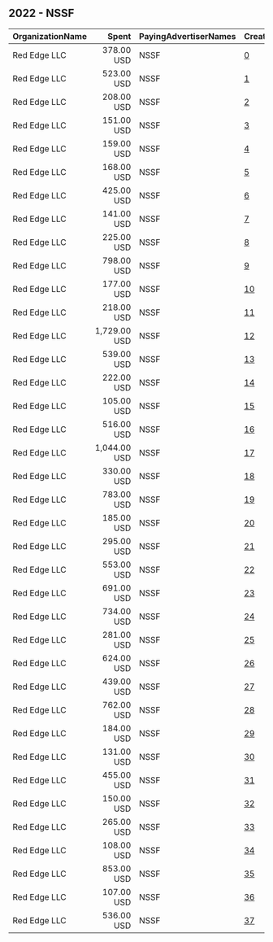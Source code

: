 ## 2022 - NSSF 
|OrganizationName|Spent|PayingAdvertiserNames|CreativeUrls|Impressions|Genders|AgeBrackets|CountryCodes|BillingAddresses|CandidateBallotInformation|
|:---|---:|:---|:---|---:|:---|:---|:---|:---|:---|
|Red Edge LLC|378.00 USD|NSSF|[0](https://www.snap.com/political-ads/asset/d47fef179884d466fac7017574470347ebee8bb03f5624134b4f1c41a4389caa?mediaType=mp4)|12,394||35+|united states|"2300 Clarendon Blvd,Arlington,22201,US"||
|Red Edge LLC|523.00 USD|NSSF|[1](https://www.snap.com/political-ads/asset/55d57d92a2c94901e39082d8cec716b328a387db4ef5ca00c1f999cfbe9e9ffc?mediaType=mp4)|12,049|FEMALE|25-49|united states|"2300 Clarendon Blvd,Arlington,22201,US"||
|Red Edge LLC|208.00 USD|NSSF|[2](https://www.snap.com/political-ads/asset/55d57d92a2c94901e39082d8cec716b328a387db4ef5ca00c1f999cfbe9e9ffc?mediaType=mp4)|6,288|FEMALE|25-45|united states|"2300 Clarendon Blvd,Arlington,22201,US"||
|Red Edge LLC|151.00 USD|NSSF|[3](https://www.snap.com/political-ads/asset/9ccbdb60f2e92851b8897f5655c9d85bb6f63adf726e6f9f423f58ef4a285dd1?mediaType=mp4)|4,838|FEMALE|25+|united states|"2300 Clarendon Blvd,Arlington,22201,US"||
|Red Edge LLC|159.00 USD|NSSF|[4](https://www.snap.com/political-ads/asset/78ecdd1929d9e88fb8af99ee3166802cffa055644ddd8dedbfcc99fbb357b2cd?mediaType=mp4)|5,373|FEMALE|25-49|united states|"2300 Clarendon Blvd,Arlington,22201,US"||
|Red Edge LLC|168.00 USD|NSSF|[5](https://www.snap.com/political-ads/asset/ed617c658cdd06d0e847d7b2b72bfc86d31e6a774aa60c72d4f94235744104d1?mediaType=mp4)|8,378|FEMALE|25+|united states|"2300 Clarendon Blvd,Arlington,22201,US"||
|Red Edge LLC|425.00 USD|NSSF|[6](https://www.snap.com/political-ads/asset/5ee293af0bd191b2c87683de0a8a67887f2f419ad86169ec168297b718040da4?mediaType=mp4)|12,426|FEMALE|25-49|united states|"2300 Clarendon Blvd,Arlington,22201,US"||
|Red Edge LLC|141.00 USD|NSSF|[7](https://www.snap.com/political-ads/asset/c27b90e2373b7e6a9eae7c4fea4fe3343fe20fb8c9094f85b12ec3bbe84840e1?mediaType=mp4)|5,054||35+|united states|"2300 Clarendon Blvd,Arlington,22201,US"||
|Red Edge LLC|225.00 USD|NSSF|[8](https://www.snap.com/political-ads/asset/55d57d92a2c94901e39082d8cec716b328a387db4ef5ca00c1f999cfbe9e9ffc?mediaType=mp4)|9,666|FEMALE|25+|united states|"2300 Clarendon Blvd,Arlington,22201,US"||
|Red Edge LLC|798.00 USD|NSSF|[9](https://www.snap.com/political-ads/asset/c27b90e2373b7e6a9eae7c4fea4fe3343fe20fb8c9094f85b12ec3bbe84840e1?mediaType=mp4)|31,323|FEMALE|25+|united states|"2300 Clarendon Blvd,Arlington,22201,US"||
|Red Edge LLC|177.00 USD|NSSF|[10](https://www.snap.com/political-ads/asset/2052f6bce23a2545316d5a8897c0495d6bd83760cdcd6f17d833b59dcef4e4a9?mediaType=mp4)|10,894|FEMALE|25-49|united states|"2300 Clarendon Blvd,Arlington,22201,US"||
|Red Edge LLC|218.00 USD|NSSF|[11](https://www.snap.com/political-ads/asset/c27b90e2373b7e6a9eae7c4fea4fe3343fe20fb8c9094f85b12ec3bbe84840e1?mediaType=mp4)|3,997|FEMALE|25-45|united states|"2300 Clarendon Blvd,Arlington,22201,US"||
|Red Edge LLC|1,729.00 USD|NSSF|[12](https://www.snap.com/political-ads/asset/55d57d92a2c94901e39082d8cec716b328a387db4ef5ca00c1f999cfbe9e9ffc?mediaType=mp4)|66,810|FEMALE|25-49|united states|"2300 Clarendon Blvd,Arlington,22201,US"||
|Red Edge LLC|539.00 USD|NSSF|[13](https://www.snap.com/political-ads/asset/ed617c658cdd06d0e847d7b2b72bfc86d31e6a774aa60c72d4f94235744104d1?mediaType=mp4)|12,410|FEMALE|25-49|united states|"2300 Clarendon Blvd,Arlington,22201,US"||
|Red Edge LLC|222.00 USD|NSSF|[14](https://www.snap.com/political-ads/asset/c27b90e2373b7e6a9eae7c4fea4fe3343fe20fb8c9094f85b12ec3bbe84840e1?mediaType=mp4)|7,355|FEMALE|25-49|united states|"2300 Clarendon Blvd,Arlington,22201,US"||
|Red Edge LLC|105.00 USD|NSSF|[15](https://www.snap.com/political-ads/asset/ed617c658cdd06d0e847d7b2b72bfc86d31e6a774aa60c72d4f94235744104d1?mediaType=mp4)|3,676||35+|united states|"2300 Clarendon Blvd,Arlington,22201,US"||
|Red Edge LLC|516.00 USD|NSSF|[16](https://www.snap.com/political-ads/asset/5ee293af0bd191b2c87683de0a8a67887f2f419ad86169ec168297b718040da4?mediaType=mp4)|17,016|FEMALE|25-49|united states|"2300 Clarendon Blvd,Arlington,22201,US"||
|Red Edge LLC|1,044.00 USD|NSSF|[17](https://www.snap.com/political-ads/asset/55d57d92a2c94901e39082d8cec716b328a387db4ef5ca00c1f999cfbe9e9ffc?mediaType=mp4)|25,426|FEMALE|25-49|united states|"2300 Clarendon Blvd,Arlington,22201,US"||
|Red Edge LLC|330.00 USD|NSSF|[18](https://www.snap.com/political-ads/asset/55d57d92a2c94901e39082d8cec716b328a387db4ef5ca00c1f999cfbe9e9ffc?mediaType=mp4)|6,391|FEMALE|25-49|united states|"2300 Clarendon Blvd,Arlington,22201,US"||
|Red Edge LLC|783.00 USD|NSSF|[19](https://www.snap.com/political-ads/asset/18fd2c40dd54a6a531e45d96b25457ed8ba54976dbfaf9044acd30d268212fe8?mediaType=mp4)|16,119|FEMALE|25-49|united states|"2300 Clarendon Blvd,Arlington,22201,US"||
|Red Edge LLC|185.00 USD|NSSF|[20](https://www.snap.com/political-ads/asset/2052f6bce23a2545316d5a8897c0495d6bd83760cdcd6f17d833b59dcef4e4a9?mediaType=mp4)|6,943|FEMALE|25-49|united states|"2300 Clarendon Blvd,Arlington,22201,US"||
|Red Edge LLC|295.00 USD|NSSF|[21](https://www.snap.com/political-ads/asset/5ee293af0bd191b2c87683de0a8a67887f2f419ad86169ec168297b718040da4?mediaType=mp4)|8,456|FEMALE|25-49|united states|"2300 Clarendon Blvd,Arlington,22201,US"||
|Red Edge LLC|553.00 USD|NSSF|[22](https://www.snap.com/political-ads/asset/6d2051839055601d9b376a8f8ab4c9cb9b135863fa55d14449309ca69ee324f8?mediaType=mp4)|18,500|FEMALE|25-49|united states|"2300 Clarendon Blvd,Arlington,22201,US"||
|Red Edge LLC|691.00 USD|NSSF|[23](https://www.snap.com/political-ads/asset/6d2051839055601d9b376a8f8ab4c9cb9b135863fa55d14449309ca69ee324f8?mediaType=mp4)|16,999|FEMALE|25-49|united states|"2300 Clarendon Blvd,Arlington,22201,US"||
|Red Edge LLC|734.00 USD|NSSF|[24](https://www.snap.com/political-ads/asset/c27b90e2373b7e6a9eae7c4fea4fe3343fe20fb8c9094f85b12ec3bbe84840e1?mediaType=mp4)|21,001|FEMALE|25-49|united states|"2300 Clarendon Blvd,Arlington,22201,US"||
|Red Edge LLC|281.00 USD|NSSF|[25](https://www.snap.com/political-ads/asset/55d57d92a2c94901e39082d8cec716b328a387db4ef5ca00c1f999cfbe9e9ffc?mediaType=mp4)|12,676|FEMALE|25-49|united states|"2300 Clarendon Blvd,Arlington,22201,US"||
|Red Edge LLC|624.00 USD|NSSF|[26](https://www.snap.com/political-ads/asset/2052f6bce23a2545316d5a8897c0495d6bd83760cdcd6f17d833b59dcef4e4a9?mediaType=mp4)|13,378|FEMALE|25-49|united states|"2300 Clarendon Blvd,Arlington,22201,US"||
|Red Edge LLC|439.00 USD|NSSF|[27](https://www.snap.com/political-ads/asset/1618541b54fe36e095a583b8dfd48b3fcc4954c9292068575c4311a3da786c45?mediaType=mp4)|17,017|FEMALE|25+|united states|"2300 Clarendon Blvd,Arlington,22201,US"||
|Red Edge LLC|762.00 USD|NSSF|[28](https://www.snap.com/political-ads/asset/55d57d92a2c94901e39082d8cec716b328a387db4ef5ca00c1f999cfbe9e9ffc?mediaType=mp4)|19,452|FEMALE|25+|united states|"2300 Clarendon Blvd,Arlington,22201,US"||
|Red Edge LLC|184.00 USD|NSSF|[29](https://www.snap.com/political-ads/asset/d47fef179884d466fac7017574470347ebee8bb03f5624134b4f1c41a4389caa?mediaType=mp4)|5,036|FEMALE|25-49|united states|"2300 Clarendon Blvd,Arlington,22201,US"||
|Red Edge LLC|131.00 USD|NSSF|[30](https://www.snap.com/political-ads/asset/c27b90e2373b7e6a9eae7c4fea4fe3343fe20fb8c9094f85b12ec3bbe84840e1?mediaType=mp4)|3,627|FEMALE|25-49|united states|"2300 Clarendon Blvd,Arlington,22201,US"||
|Red Edge LLC|455.00 USD|NSSF|[31](https://www.snap.com/political-ads/asset/1618541b54fe36e095a583b8dfd48b3fcc4954c9292068575c4311a3da786c45?mediaType=mp4)|16,666|FEMALE|25+|united states|"2300 Clarendon Blvd,Arlington,22201,US"||
|Red Edge LLC|150.00 USD|NSSF|[32](https://www.snap.com/political-ads/asset/55d57d92a2c94901e39082d8cec716b328a387db4ef5ca00c1f999cfbe9e9ffc?mediaType=mp4)|5,171|FEMALE|25-49|united states|"2300 Clarendon Blvd,Arlington,22201,US"||
|Red Edge LLC|265.00 USD|NSSF|[33](https://www.snap.com/political-ads/asset/2052f6bce23a2545316d5a8897c0495d6bd83760cdcd6f17d833b59dcef4e4a9?mediaType=mp4)|7,873||35+|united states|"2300 Clarendon Blvd,Arlington,22201,US"||
|Red Edge LLC|108.00 USD|NSSF|[34](https://www.snap.com/political-ads/asset/55d57d92a2c94901e39082d8cec716b328a387db4ef5ca00c1f999cfbe9e9ffc?mediaType=mp4)|3,591||35+|united states|"2300 Clarendon Blvd,Arlington,22201,US"||
|Red Edge LLC|853.00 USD|NSSF|[35](https://www.snap.com/political-ads/asset/ed617c658cdd06d0e847d7b2b72bfc86d31e6a774aa60c72d4f94235744104d1?mediaType=mp4)|16,337|FEMALE|25-49|united states|"2300 Clarendon Blvd,Arlington,22201,US"||
|Red Edge LLC|107.00 USD|NSSF|[36](https://www.snap.com/political-ads/asset/ed617c658cdd06d0e847d7b2b72bfc86d31e6a774aa60c72d4f94235744104d1?mediaType=mp4)|5,813|FEMALE|25-49|united states|"2300 Clarendon Blvd,Arlington,22201,US"||
|Red Edge LLC|536.00 USD|NSSF|[37](https://www.snap.com/political-ads/asset/2052f6bce23a2545316d5a8897c0495d6bd83760cdcd6f17d833b59dcef4e4a9?mediaType=mp4)|23,624|FEMALE|25-49|united states|"2300 Clarendon Blvd,Arlington,22201,US"||
